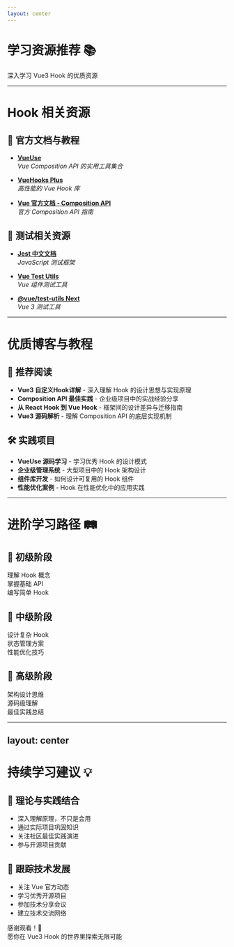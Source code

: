 ```yaml
---
layout: center
---
```


# 学习资源推荐 📚

深入学习 Vue3 Hook 的优质资源

---

# Hook 相关资源

<div class="grid grid-cols-2 gap-8 mt-8">

<div class="space-y-6">

## 📖 官方文档与教程

<v-clicks>

- **[VueUse](https://vueuse.org/)**  
  *Vue Composition API 的实用工具集合*

- **[VueHooks Plus](https://inhiblabcore.github.io/docs/hooks/)**  
  *高性能的 Vue Hook 库*

- **[Vue 官方文档 - Composition API](https://cn.vuejs.org/guide/extras/composition-api-faq.html)**  
  *官方 Composition API 指南*

</v-clicks>

</div>

<div class="space-y-6">

## 🧪 测试相关资源

<v-clicks>

- **[Jest 中文文档](https://jestjs.io/zh-Hans/)**  
  *JavaScript 测试框架*

- **[Vue Test Utils](https://vue-test-utils.vuejs.org/)**  
  *Vue 组件测试工具*

- **[@vue/test-utils Next](https://next.vue-test-utils.vuejs.org/)**  
  *Vue 3 测试工具*

</v-clicks>

</div>

</div>

---

# 优质博客与教程

<div class="grid grid-cols-1 gap-6 mt-8">

<div class="p-6 bg-blue-50 rounded-lg">

## 📝 推荐阅读

<v-clicks>

- **Vue3 自定义Hook详解** - 深入理解 Hook 的设计思想与实现原理
- **Composition API 最佳实践** - 企业级项目中的实战经验分享  
- **从 React Hook 到 Vue Hook** - 框架间的设计差异与迁移指南
- **Vue3 源码解析** - 理解 Composition API 的底层实现机制

</v-clicks>

</div>

<div class="p-6 bg-green-50 rounded-lg">

## 🛠️ 实践项目

<v-clicks>

- **VueUse 源码学习** - 学习优秀 Hook 的设计模式
- **企业级管理系统** - 大型项目中的 Hook 架构设计
- **组件库开发** - 如何设计可复用的 Hook 组件
- **性能优化案例** - Hook 在性能优化中的应用实践

</v-clicks>

</div>

</div>

---

# 进阶学习路径 🛤️

<div class="grid grid-cols-3 gap-6 mt-8">

<div class="text-center">

## 🎯 初级阶段
<div class="mt-4 space-y-2">
<div class="p-2 bg-blue-100 rounded">理解 Hook 概念</div>
<div class="p-2 bg-blue-100 rounded">掌握基础 API</div>
<div class="p-2 bg-blue-100 rounded">编写简单 Hook</div>
</div>

</div>

<div class="text-center">

## 🚀 中级阶段
<div class="mt-4 space-y-2">
<div class="p-2 bg-green-100 rounded">设计复杂 Hook</div>
<div class="p-2 bg-green-100 rounded">状态管理方案</div>
<div class="p-2 bg-green-100 rounded">性能优化技巧</div>
</div>

</div>

<div class="text-center">

## 💎 高级阶段
<div class="mt-4 space-y-2">
<div class="p-2 bg-purple-100 rounded">架构设计思维</div>
<div class="p-2 bg-purple-100 rounded">源码级理解</div>
<div class="p-2 bg-purple-100 rounded">最佳实践总结</div>
</div>

</div>

</div>

---
layout: center
---

# 持续学习建议 💡

<div class="grid grid-cols-2 gap-8 mt-8">

<div class="p-6 bg-gradient-to-br from-blue-50 to-blue-100 rounded-lg">

## 🎯 理论与实践结合
- 深入理解原理，不只是会用
- 通过实际项目巩固知识
- 关注社区最佳实践演进
- 参与开源项目贡献

</div>

<div class="p-6 bg-gradient-to-br from-green-50 to-green-100 rounded-lg">

## 🔄 跟踪技术发展
- 关注 Vue 官方动态
- 学习优秀开源项目
- 参加技术分享会议
- 建立技术交流网络

</div>

</div>

<div class="text-center mt-12">
<div class="text-3xl font-bold bg-gradient-to-r from-blue-600 to-green-600 bg-clip-text text-transparent">
感谢观看！🎉
</div>
<div class="text-lg mt-4 opacity-80">
愿你在 Vue3 Hook 的世界里探索无限可能
</div>
</div>
